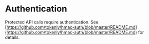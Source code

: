 # Authentication


Protected API calls require authentication. See [https://github.com/tokenly/hmac-auth/blob/master/README.md](https://github.com/tokenly/hmac-auth/blob/master/README.md) for details.
